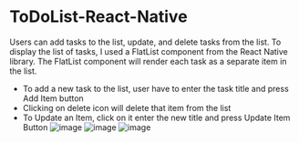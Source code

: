 # ToDoList-React-Native
Users can add tasks to the list, update, and delete tasks from the list. To display the list of tasks, I used a FlatList component from the React Native library. The FlatList component will render each task as a separate item in the list.
- To add a new task to the list, user have to enter the task title and press Add Item button
- Clicking on delete icon will delete that item from the list
- To Update an Item, click on it enter the new title and press Update Item Button
![image](https://user-images.githubusercontent.com/82168872/229864337-f4070789-829a-4f65-9dca-01bf569e142a.png) 
![image](https://user-images.githubusercontent.com/82168872/229864223-f27947fe-7b90-4105-9553-d94f98294f58.png)
![image](https://user-images.githubusercontent.com/82168872/229864161-e9f68cb8-f2fc-4143-bfce-4873f95eec63.png)


